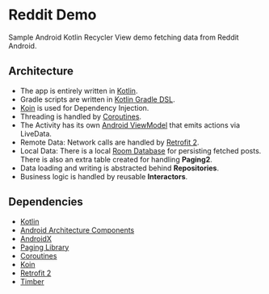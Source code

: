 # Reddit Demo

Sample Android Kotlin Recycler View demo fetching data from Reddit Android.

## Architecture

- The app is entirely written in [Kotlin](https://kotlinlang.org/).
- Gradle scripts are written in [Kotlin Gradle DSL](https://docs.gradle.org/current/userguide/kotlin_dsl.html).
- [Koin](https://insert-koin.io/) is used for Dependency Injection.
- Threading is handled by [Coroutines](https://kotlinlang.org/docs/coroutines-overview.html).
- The Activity has its own [Android ViewModel](https://developer.android.com/topic/libraries/architecture/viewmodel) that emits actions via LiveData.
- Remote Data: Network calls are handled by [Retrofit 2](https://github.com/square/retrofit).
- Local Data: There is a local [Room Database](https://developer.android.com/topic/libraries/architecture/room) for persisting fetched posts. There is also an extra table created for handling **Paging2**.
- Data loading and writing is abstracted behind **Repositories**.
- Business logic is handled by reusable **Interactors**.

## Dependencies

* [Kotlin](https://developer.android.com/kotlin/)
* [Android Architecture Components](https://developer.android.com/topic/libraries/architecture/)
* [AndroidX](https://developer.android.com/jetpack/androidx/)
* [Paging Library](https://developer.android.com/topic/libraries/architecture/paging)
* [Coroutines](https://kotlinlang.org/docs/coroutines-overview.html)
* [Koin](https://insert-koin.io/)
* [Retrofit 2](https://github.com/square/retrofit)
* [Timber](https://github.com/JakeWharton/timber)


